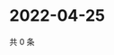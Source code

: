 # 2022-04-25

共 0 条

<!-- BEGIN WEIBO -->
<!-- 最后更新时间 Mon Apr 25 2022 03:00:50 GMT+0800 (China Standard Time) -->

<!-- END WEIBO -->
